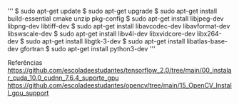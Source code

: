 
'''
$ sudo apt-get update
$ sudo apt-get upgrade
$ sudo apt-get install build-essential cmake unzip pkg-config
$ sudo apt-get install libjpeg-dev libpng-dev libtiff-dev
$ sudo apt-get install libavcodec-dev libavformat-dev libswscale-dev
$ sudo apt-get install libv4l-dev libxvidcore-dev libx264-dev
$ sudo apt-get install libgtk-3-dev
$ sudo apt-get install libatlas-base-dev gfortran
$ sudo apt-get install python3-dev
'''









Referências
https://github.com/escoladeestudantes/tensorflow_2.0/tree/main/00_instalar_cuda_10.0_cudnn_7.6.4_suporte_gpu
https://github.com/escoladeestudantes/opencv/tree/main/15_OpenCV_Install_gpu_support

